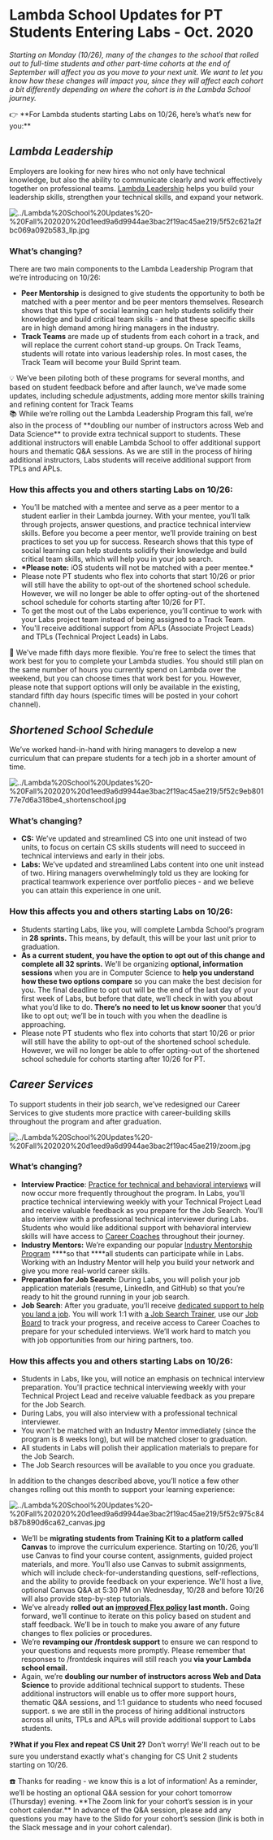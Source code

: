 # Lambda School Updates for PT Students Entering Labs - Oct. 2020

_Starting on Monday (10/26), many of the changes to the school that rolled out to full-time students and other part-time cohorts at the end of September will affect you as you move to your next unit. We want to let you know how these changes will impact you, since they will affect each cohort a bit differently depending on where the cohort is in the Lambda School journey._

<aside>
👉 **For Lambda students starting Labs on 10/26, here’s what’s new for you:**

</aside>

## _Lambda Leadership_

Employers are looking for new hires who not only have technical knowledge, but also the ability to communicate clearly and work effectively together on professional teams. [Lambda Leadership](https://lambdaschool.com/lambda-leadership) helps you build your leadership skills, strengthen your technical skills, and expand your network.

![../Lambda%20School%20Updates%20-%20Fall%202020%20d1eed9a6d9944ae3bac2f19ac45ae219/5f52c621a2fbc069a092b583_llp.jpg](../Lambda%20School%20Updates%20-%20Fall%202020%20d1eed9a6d9944ae3bac2f19ac45ae219/5f52c621a2fbc069a092b583_llp.jpg)

### **What’s changing?**

There are two main components to the Lambda Leadership Program that we’re introducing on 10/26:

- **Peer Mentorship** is designed to give students the opportunity to both be matched with a peer mentor and be peer mentors themselves. Research shows that this type of social learning can help students solidify their knowledge and build critical team skills - and that these specific skills are in high demand among hiring managers in the industry.
- **Track Teams** are made up of students from each cohort in a track, and will replace the current cohort stand-up groups. On Track Teams, students will rotate into various leadership roles. In most cases, the Track Team will become your Build Sprint team.

<aside>
💡 We’ve been piloting both of these programs for several months, and based on student feedback before and after launch, we’ve made some updates, including schedule adjustments, adding more mentor skills training and refining content for Track Teams

</aside>

<aside>
📚 While we’re rolling out the Lambda Leadership Program this fall, we’re also in the process of **doubling our number of instructors across Web and Data Science** to provide extra technical support to students. These additional instructors will enable Lambda School to offer additional support hours and thematic Q&A sessions. As we are still in the process of hiring additional instructors, Labs students will receive additional support from TPLs and APLs.

</aside>

### **How this affects you and others starting Labs on 10/26:**

- You’ll be matched with a mentee and serve as a peer mentor to a student earlier in their Lambda journey. With your mentee, you’ll talk through projects, answer questions, and practice technical interview skills. Before you become a peer mentor, we’ll provide training on best practices to set you up for success. Research shows that this type of social learning can help students solidify their knowledge and build critical team skills, which will help you in your job search.
- **\*Please note:** iOS students will not be matched with a peer mentee.\*
- Please note PT students who flex into cohorts that start 10/26 or prior will still have the ability to opt-out of the shortened school schedule. However, we will no longer be able to offer opting-out of the shortened school schedule for cohorts starting after 10/26 for PT.
- To get the most out of the Labs experience, you’ll continue to work with your Labs project team instead of being assigned to a Track Team.
- You'll receive additional support from APLs (Associate Project Leads) and TPLs (Technical Project Leads) in Labs.

<aside>
🌟 We've made fifth days more flexible. You're free to select the times that work best for you to complete your Lambda studies. You should still plan on the same number of hours you currently spend on Lambda over the weekend, but you can choose times that work best for you. However, please note that support options will only be available in the existing, standard fifth day hours (specific times will be posted in your cohort channel).

</aside>

## _Shortened School Schedule_

We’ve worked hand-in-hand with hiring managers to develop a new curriculum that can prepare students for a tech job in a shorter amount of time.

![../Lambda%20School%20Updates%20-%20Fall%202020%20d1eed9a6d9944ae3bac2f19ac45ae219/5f52c9eb80177e7d6a318be4_shortenschool.jpg](../Lambda%20School%20Updates%20-%20Fall%202020%20d1eed9a6d9944ae3bac2f19ac45ae219/5f52c9eb80177e7d6a318be4_shortenschool.jpg)

### **What’s changing?**

- **CS:** We’ve updated and streamlined CS into one unit instead of two units, to focus on certain CS skills students will need to succeed in technical interviews and early in their jobs.
- **Labs:** We’ve updated and streamlined Labs content into one unit instead of two. Hiring managers overwhelmingly told us they are looking for practical teamwork experience over portfolio pieces - and we believe you can attain this experience in one unit.

### **How this affects you and others starting Labs on 10/26:**

- Students starting Labs, like you, will complete Lambda School’s program in **28 sprints.** This means, by default, this will be your last unit prior to graduation.
- **As a current student, you have the option to opt out of this change and complete all 32 sprints.** We'll be organizing **optional, information sessions** when you are in Computer Science to **help you understand how these two options compare** so you can make the best decision for you. The final deadline to opt out will be the end of the last day of your first week of Labs, but before that date, we’ll check in with you about what you’d like to do. **There’s** **no need to let us know sooner** that you’d like to opt out; we’ll be in touch with you when the deadline is approaching.
- Please note PT students who flex into cohorts that start 10/26 or prior will still have the ability to opt-out of the shortened school schedule. However, we will no longer be able to offer opting-out of the shortened school schedule for cohorts starting after 10/26 for PT.

## _Career Services_

To support students in their job search, we’ve redesigned our Career Services to give students more practice with career-building skills throughout the program and after graduation.

![../Lambda%20School%20Updates%20-%20Fall%202020%20d1eed9a6d9944ae3bac2f19ac45ae219/zoom.jpg](../Lambda%20School%20Updates%20-%20Fall%202020%20d1eed9a6d9944ae3bac2f19ac45ae219/zoom.jpg)

### **What’s changing?**

- **Interview Practice**: [Practice for technical and behavioral interviews](https://my.lambdaschool.com/interviewing) will now occur more frequently throughout the program. In Labs, you'll practice technical interviewing weekly with your Technical Project Lead and receive valuable feedback as you prepare for the Job Search. You’ll also interview with a professional technical interviewer during Labs. Students who would like additional support with behavioral interview skills will have access to [Career Coaches](https://my.lambdaschool.com/career-help) throughout their journey.
- **Industry Mentors:** We’re expanding our popular [Industry Mentorship Program](https://www.notion.so/Industry-Mentor-Program-28782181f2e04060b266d447b10cdee0) \***\*so that \*\***all students can participate while in Labs. Working with an Industry Mentor will help you build your network and give you more real-world career skills.
- **Preparation for Job Search:** During Labs, you will polish your job application materials (resume, LinkedIn, and GitHub) so that you’re ready to hit the ground running in your job search.
- **Job Search**: After you graduate, you’ll receive [dedicated support to help you land a job](https://my.lambdaschool.com/job-search). You will work 1:1 with [a Job Search Trainer](https://my.lambdaschool.com/career-help), use our [Job Board](https://careers.lambdaschool.com/) to track your progress, and receive access to Career Coaches to prepare for your scheduled interviews. We’ll work hard to match you with job opportunities from our hiring partners, too.

### **How this affects you and others starting Labs on 10/26:**

- Students in Labs, like you, will notice an emphasis on technical interview preparation. You'll practice technical interviewing weekly with your Technical Project Lead and receive valuable feedback as you prepare for the Job Search.
- During Labs, you will also interview with a professional technical interviewer.
- You won't be matched with an Industry Mentor immediately (since the program is 8 weeks long), but will be matched closer to graduation.
- All students in Labs will polish their application materials to prepare for the Job Search.
- The Job Search resources will be available to you once you graduate.

In addition to the changes described above, you’ll notice a few other changes rolling out this month to support your learning experience:

![../Lambda%20School%20Updates%20-%20Fall%202020%20d1eed9a6d9944ae3bac2f19ac45ae219/5f52c975c84b87b890d6ca62_canvas.jpg](../Lambda%20School%20Updates%20-%20Fall%202020%20d1eed9a6d9944ae3bac2f19ac45ae219/5f52c975c84b87b890d6ca62_canvas.jpg)

- We’ll be **migrating students from Training Kit to a platform called Canvas** to improve the curriculum experience. Starting on 10/26, you'll use Canvas to find your course content, assignments, guided project materials, and more. You’ll also use Canvas to submit assignments, which will include check-for-understanding questions, self-reflections, and the ability to provide feedback on your experience. We'll host a live, optional Canvas Q&A at 5:30 PM on Wednesday, 10/28 and before 10/26 will also provide step-by-step tutorials.
- We’ve already **rolled out an [improved Flex policy](../Flex%20327badd4502a4fc099db0effa1e69474.md) last month.** Going forward, we’ll continue to iterate on this policy based on student and staff feedback. We’ll be in touch to make you aware of any future changes to flex policies or procedures.
- We’re **revamping our /frontdesk support** to ensure we can respond to your questions and requests more promptly. Please remember that responses to /frontdesk inquires will still reach you **via your Lambda school email.**
- Again, we’re **doubling our number of instructors across Web and Data Science** to provide additional technical support to students. These additional instructors will enable us to offer more support hours, thematic Q&A sessions, and 1:1 guidance to students who need focused support. s we are still in the process of hiring additional instructors across all units, TPLs and APLs will provide additional support to Labs students.

❓**What if you Flex and repeat CS Unit 2?** Don’t worry! We'll reach out to be sure you understand exactly what's changing for CS Unit 2 students starting on 10/26.

<aside>
☎️ Thanks for reading - we know this is a lot of information! As a reminder, we’ll be hosting an optional Q&A session for your cohort tomorrow (Thursday) evening. **The Zoom link for your cohort’s session is in your cohort calendar.** In advance of the Q&A session, please add any questions you may have to the Slido for your cohort’s session (link is both in the Slack message and in your cohort calendar).

</aside>
